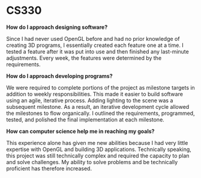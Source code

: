 # CS330
**How do I approach designing software?**

Since I had never used OpenGL before and had no prior knowledge of creating 3D programs, I essentially created each feature one at a time. I tested a feature after it was put into use and then finished any last-minute adjustments. Every week, the features were determined by the requirements. 

**How do I approach developing programs?**

We were required to complete portions of the project as milestone targets in addition to weekly responsibilities. This made it easier to build software using an agile, iterative process. Adding lighting to the scene was a subsequent milestone. As a result, an iterative development cycle allowed the milestones to flow organically. I outlined the requirements, programmed, tested, and polished the final implementation at each milestone. 

**How can computer science help me in reaching my goals?**

This experience alone has given me new abilities because I had very little expertise with OpenGL and building 3D applications. Technically speaking, this project was still technically complex and required the capacity to plan and solve challenges. My ability to solve problems and be technically proficient has therefore increased.
